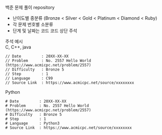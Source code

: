 백준 문제 풀이 repository   
   
- 난이도별 중분류 (Bronze < Silver < Gold < Platinum < Diamond < Ruby)   
- 각 문제 번호별 소분류   
- 단계 및 날짜는 코드 코드 상단 주석   

   
주석 예시   
C, C++, java   
```
// Date         : 20XX-XX-XX
// Problem      : No. 2557 Hello World (https://www.acmicpc.net/problem/2557)
// Difficulty   : Bronze 5
// Step         : 1
// Language     : C99
// Source Link  : https://www.acmicpc.net/source/xxxxxxxx
```
   
Python   
```
# Date         : 20XX-XX-XX
# Problem      : No. 2557 Hello World (https://www.acmicpc.net/problem/2557)
# Difficulty   : Bronze 5
# Step         : 1
# Language     : Python3
# Source Link  : https://www.acmicpc.net/source/xxxxxxxx
```
